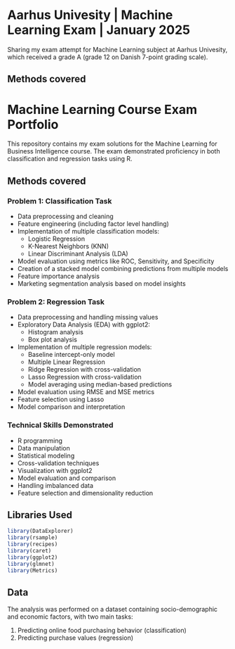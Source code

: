 # Aarhus Univesity | Machine Learning Exam | January 2025

Sharing my exam attempt for Machine Learning subject at Aarhus Univesity, which received a grade A (grade 12 on Danish 7-point grading scale).

## Methods covered

# Machine Learning Course Exam Portfolio

This repository contains my exam solutions for the Machine Learning for Business Intelligence course. The exam demonstrated proficiency in both classification and regression tasks using R.

## Methods covered

### Problem 1: Classification Task
- Data preprocessing and cleaning
- Feature engineering (including factor level handling)
- Implementation of multiple classification models:
  - Logistic Regression
  - K-Nearest Neighbors (KNN)
  - Linear Discriminant Analysis (LDA)
- Model evaluation using metrics like ROC, Sensitivity, and Specificity
- Creation of a stacked model combining predictions from multiple models
- Feature importance analysis
- Marketing segmentation analysis based on model insights

### Problem 2: Regression Task
- Data preprocessing and handling missing values
- Exploratory Data Analysis (EDA) with ggplot2:
  - Histogram analysis
  - Box plot analysis
- Implementation of multiple regression models:
  - Baseline intercept-only model
  - Multiple Linear Regression
  - Ridge Regression with cross-validation
  - Lasso Regression with cross-validation
  - Model averaging using median-based predictions
- Model evaluation using RMSE and MSE metrics
- Feature selection using Lasso
- Model comparison and interpretation

### Technical Skills Demonstrated
- R programming
- Data manipulation
- Statistical modeling
- Cross-validation techniques
- Visualization with ggplot2
- Model evaluation and comparison
- Handling imbalanced data
- Feature selection and dimensionality reduction

## Libraries Used
```R
library(DataExplorer)
library(rsample)
library(recipes)
library(caret)
library(ggplot2)
library(glmnet)
library(Metrics)
```

## Data
The analysis was performed on a dataset containing socio-demographic and economic factors, with two main tasks:
1. Predicting online food purchasing behavior (classification)
2. Predicting purchase values (regression)
